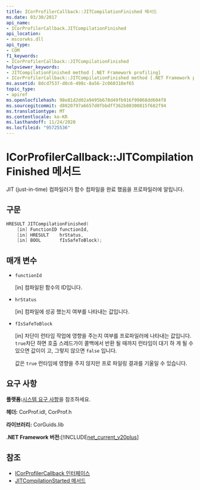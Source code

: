 ```yaml
---
title: ICorProfilerCallback::JITCompilationFinished 메서드
ms.date: 03/30/2017
api_name:
- ICorProfilerCallback.JITCompilationFinished
api_location:
- mscorwks.dll
api_type:
- COM
f1_keywords:
- ICorProfilerCallback::JITCompilationFinished
helpviewer_keywords:
- JITCompilationFinished method [.NET Framework profiling]
- ICorProfilerCallback::JITCompilationFinished method [.NET Framework profiling]
ms.assetid: 8dcd7537-d0c6-498c-8a56-2c060310ef65
topic_type:
- apiref
ms.openlocfilehash: 98e81d2d02a9495b678d49fb916f99068dd604f8
ms.sourcegitcommit: d8020797a6657d0fbbdff362b80300815f682f94
ms.translationtype: MT
ms.contentlocale: ko-KR
ms.lasthandoff: 11/24/2020
ms.locfileid: "95725536"
---
```

# <a name="icorprofilercallbackjitcompilationfinished-method"></a>ICorProfilerCallback::JITCompilationFinished 메서드

JIT (just-in-time) 컴파일러가 함수 컴파일을 완료 했음을 프로파일러에 알립니다.  
  
## <a name="syntax"></a>구문  
  
```cpp  
HRESULT JITCompilationFinished(  
    [in] FunctionID functionId,  
    [in] HRESULT    hrStatus,  
    [in] BOOL       fIsSafeToBlock);  
```  
  
## <a name="parameters"></a>매개 변수

- `functionId`

  \[in] 컴파일된 함수의 ID입니다.

- `hrStatus`

  \[in] 컴파일에 성공 했는지 여부를 나타내는 값입니다.

- `fIsSafeToBlock`

  \[in] 차단이 런타임 작업에 영향을 주는지 여부를 프로파일러에 나타내는 값입니다. `true`차단 하면 호출 스레드가이 콜백에서 반환 될 때까지 런타임이 대기 하 게 될 수 있으면 값이이 고, 그렇지 않으면 `false` 입니다.

  값은 `true` 런타임에 영향을 주지 않지만 프로 파일링 결과를 기울일 수 있습니다.

## <a name="requirements"></a>요구 사항  

 **플랫폼:**[시스템 요구 사항](../../get-started/system-requirements.md)을 참조하세요.  
  
 **헤더:** CorProf.idl, CorProf.h  
  
 **라이브러리:** CorGuids.lib  
  
 **.NET Framework 버전:**[!INCLUDE[net_current_v20plus](../../../../includes/net-current-v20plus-md.md)]  
  
## <a name="see-also"></a>참조

- [ICorProfilerCallback 인터페이스](icorprofilercallback-interface.md)
- [JITCompilationStarted 메서드](icorprofilercallback-jitcompilationstarted-method.md)

